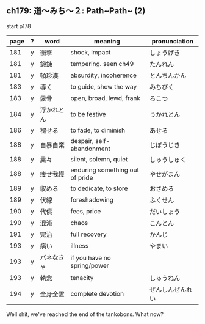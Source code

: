 ## ch179: 道〜みち〜２: Path\~Path\~ (2)

start p178

| page | ? | word       | meaning                               | pronunciation    |
| ---- | - | ---------- | ------------------------------------- | ---------------- |
| 181  | y | 衝撃       | shock, impact                         | しょうげき       |
| 181  | y | 鍛錬       | tempering. seen ch49                  | たんれん         |
| 181  | y | 頓珍漢     | absurdity, incoherence                | とんちんかん     |
| 183  | y | 導く       | to guide, show the way                | みちびく         |
| 183  | y | 露骨       | open, broad, lewd, frank              | ろこつ           |
| 184  | y | 浮かれとん | to be festive                         | うかれとん       |
| 186  | y | 褪せる     | to fade, to diminish                  | あせる           |
| 188  | y | 自暴自棄   | despair, self-abandonment             | じぼうじき       |
| 188  | y | 粛々       | silent, solemn, quiet                 | しゅうしゅく     |
| 188  | y | 痩せ我慢   | enduring something out of pride       | やせがまん       |
| 189  | y | 収める     | to dedicate, to store                 | おさめる         |
| 189  | y | 伏線       | foreshadowing                         | ふくせん         |
| 190  | y | 代償       | fees, price                           | だいしょう       |
| 190  | y | 混沌       | chaos                                 | こんとん         |
| 191  | y | 完治       | full recovery                         | かんじ           |
| 193  | y | 病い       | illness                               | やまい           |
| 193  | y | バネなきゃ | if you have no spring/power           |                  |
| 193  | y | 執念       | tenacity                              | しゅうねん       |
| 194  | y | 全身全霊   | complete devotion                     | ぜんしんぜんれい |

Well shit, we've reached the end of the tankobons. What now?
